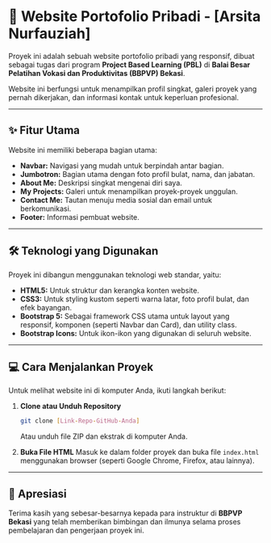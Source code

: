# 🚀 Website Portofolio Pribadi - [Arsita Nurfauziah]

Proyek ini adalah sebuah website portofolio pribadi yang responsif, dibuat sebagai tugas dari program **Project Based Learning (PBL)** di **Balai Besar Pelatihan Vokasi dan Produktivitas (BBPVP) Bekasi**.

Website ini berfungsi untuk menampilkan profil singkat, galeri proyek yang pernah dikerjakan, dan informasi kontak untuk keperluan profesional.

---

## ✨ Fitur Utama

Website ini memiliki beberapa bagian utama:

* **Navbar:** Navigasi yang mudah untuk berpindah antar bagian.
* **Jumbotron:** Bagian utama dengan foto profil bulat, nama, dan jabatan.
* **About Me:** Deskripsi singkat mengenai diri saya.
* **My Projects:** Galeri untuk menampilkan proyek-proyek unggulan.
* **Contact Me:** Tautan menuju media sosial dan email untuk berkomunikasi.
* **Footer:** Informasi pembuat website.

---

## 🛠️ Teknologi yang Digunakan

Proyek ini dibangun menggunakan teknologi web standar, yaitu:

* **HTML5:** Untuk struktur dan kerangka konten website.
* **CSS3:** Untuk styling kustom seperti warna latar, foto profil bulat, dan efek bayangan.
* **Bootstrap 5:** Sebagai framework CSS utama untuk layout yang responsif, komponen (seperti Navbar dan Card), dan utility class.
* **Bootstrap Icons:** Untuk ikon-ikon yang digunakan di seluruh website.

---

## 💻 Cara Menjalankan Proyek

Untuk melihat website ini di komputer Anda, ikuti langkah berikut:

1.  **Clone atau Unduh Repository**
    ```bash
    git clone [Link-Repo-GitHub-Anda]
    ```
    Atau unduh file ZIP dan ekstrak di komputer Anda.

2.  **Buka File HTML**
    Masuk ke dalam folder proyek dan buka file `index.html` menggunakan browser (seperti Google Chrome, Firefox, atau lainnya).

---

## 🙏 Apresiasi

Terima kasih yang sebesar-besarnya kepada para instruktur di **BBPVP Bekasi** yang telah memberikan bimbingan dan ilmunya selama proses pembelajaran dan pengerjaan proyek ini.
